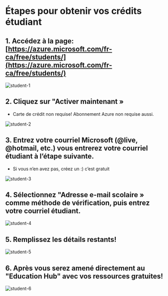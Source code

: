 # Étapes pour obtenir vos crédits étudiant

## 1. Accédez à la page: [https://azure.microsoft.com/fr-ca/free/students/](https://azure.microsoft.com/fr-ca/free/students/) 

![student-1](https://user-images.githubusercontent.com/5739370/91560007-184d8d80-e907-11ea-8f6c-ce06a87558c0.PNG)

## 2. Cliquez sur "Activer maintenant »
- Carte de crédit non requise! Abonnement Azure non requise aussi.  

![student-2](https://user-images.githubusercontent.com/5739370/91560010-1a175100-e907-11ea-842c-c90f5414d9f0.PNG)

## 3.  Entrez votre courriel Microsoft (@live, @hotmail, etc.) vous entrerez votre courriel étudiant à l’étape suivante. 
- Si vous n’en avez pas, créez un :) c’est gratuit 

![student-3](https://user-images.githubusercontent.com/5739370/91560016-1b487e00-e907-11ea-9407-ff8913bd943f.PNG)

## 4. Sélectionnez "Adresse e-mail scolaire » comme méthode de vérification, puis entrez votre courriel étudiant. 

![student-4](https://user-images.githubusercontent.com/5739370/91560020-1be11480-e907-11ea-84fa-7d144fd0d44e.PNG)

## 5. Remplissez les détails restants!

![student-5](https://user-images.githubusercontent.com/5739370/91560024-1c79ab00-e907-11ea-95e7-d90b3bda1d26.PNG)

## 6. Après vous serez amené directement au "Education Hub" avec vos ressources gratuites! 

![student-6](https://user-images.githubusercontent.com/5739370/91560025-1daad800-e907-11ea-91e5-e7ce9284300a.PNG)


